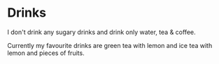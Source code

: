 # Drinks
I don't drink any sugary drinks and drink only water, tea & coffee.

Currently my favourite drinks are green tea with lemon and ice tea with lemon and pieces of fruits.